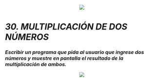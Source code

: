 <p align="center">
  <img src="..../src/Learn-python.png">
</p>


# ***30. MULTIPLICACIÓN DE DOS NÚMEROS***

### *Escribir un programa que pida al usuario que ingrese dos números y muestre en pantalla el resultado de la multiplicación de ambos.*

<p align="center">
  <img src="..../src/funciones.png">
</p>